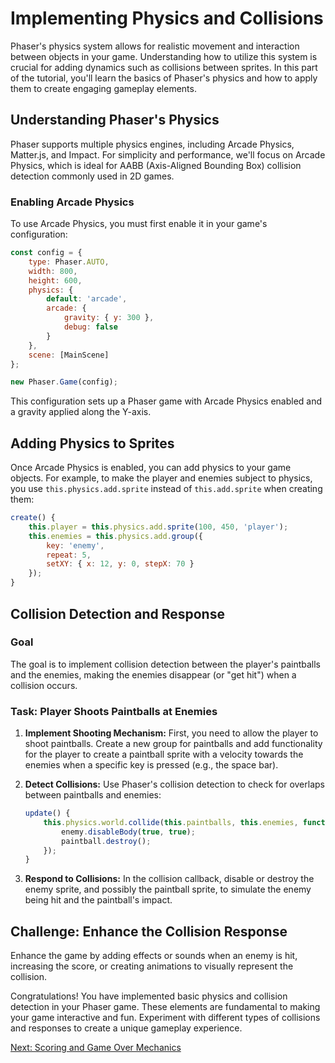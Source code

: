 

# Implementing Physics and Collisions

Phaser's physics system allows for realistic movement and interaction between objects in your game. Understanding how to utilize this system is crucial for adding dynamics such as collisions between sprites. In this part of the tutorial, you'll learn the basics of Phaser's physics and how to apply them to create engaging gameplay elements.

## Understanding Phaser's Physics

Phaser supports multiple physics engines, including Arcade Physics, Matter.js, and Impact. For simplicity and performance, we'll focus on Arcade Physics, which is ideal for AABB (Axis-Aligned Bounding Box) collision detection commonly used in 2D games.

### Enabling Arcade Physics

To use Arcade Physics, you must first enable it in your game's configuration:

```javascript
const config = {
    type: Phaser.AUTO,
    width: 800,
    height: 600,
    physics: {
        default: 'arcade',
        arcade: {
            gravity: { y: 300 },
            debug: false
        }
    },
    scene: [MainScene]
};

new Phaser.Game(config);
```

This configuration sets up a Phaser game with Arcade Physics enabled and a gravity applied along the Y-axis.

## Adding Physics to Sprites

Once Arcade Physics is enabled, you can add physics to your game objects. For example, to make the player and enemies subject to physics, you use `this.physics.add.sprite` instead of `this.add.sprite` when creating them:

```javascript
create() {
    this.player = this.physics.add.sprite(100, 450, 'player');
    this.enemies = this.physics.add.group({
        key: 'enemy',
        repeat: 5,
        setXY: { x: 12, y: 0, stepX: 70 }
    });
}
```

## Collision Detection and Response

### Goal

The goal is to implement collision detection between the player's paintballs and the enemies, making the enemies disappear (or "get hit") when a collision occurs.

### Task: Player Shoots Paintballs at Enemies

1. **Implement Shooting Mechanism:** First, you need to allow the player to shoot paintballs. Create a new group for paintballs and add functionality for the player to create a paintball sprite with a velocity towards the enemies when a specific key is pressed (e.g., the space bar).

2. **Detect Collisions:** Use Phaser's collision detection to check for overlaps between paintballs and enemies:

    ```javascript
    update() {
        this.physics.world.collide(this.paintballs, this.enemies, function(paintball, enemy) {
            enemy.disableBody(true, true);
            paintball.destroy();
        });
    }
    ```

3. **Respond to Collisions:** In the collision callback, disable or destroy the enemy sprite, and possibly the paintball sprite, to simulate the enemy being hit and the paintball's impact.

## Challenge: Enhance the Collision Response

Enhance the game by adding effects or sounds when an enemy is hit, increasing the score, or creating animations to visually represent the collision.

Congratulations! You have implemented basic physics and collision detection in your Phaser game. These elements are fundamental to making your game interactive and fun. Experiment with different types of collisions and responses to create a unique gameplay experience.

[Next: Scoring and Game Over Mechanics](./7-scoring-and-game-over.md)

